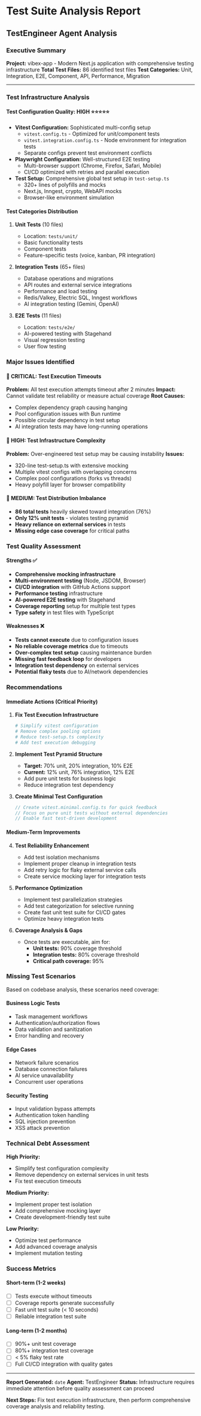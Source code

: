 # Test Suite Analysis Report
## TestEngineer Agent Analysis

### Executive Summary
**Project:** vibex-app - Modern Next.js application with comprehensive testing infrastructure
**Total Test Files:** 86 identified test files
**Test Categories:** Unit, Integration, E2E, Component, API, Performance, Migration

---

### Test Infrastructure Analysis

#### Test Configuration Quality: **HIGH** ⭐⭐⭐⭐⭐
- **Vitest Configuration:** Sophisticated multi-config setup
  - `vitest.config.ts` - Optimized for unit/component tests
  - `vitest.integration.config.ts` - Node environment for integration tests
  - Separate configs prevent test environment conflicts
- **Playwright Configuration:** Well-structured E2E testing
  - Multi-browser support (Chrome, Firefox, Safari, Mobile)
  - CI/CD optimized with retries and parallel execution
- **Test Setup:** Comprehensive global test setup in `test-setup.ts`
  - 320+ lines of polyfills and mocks
  - Next.js, Inngest, crypto, WebAPI mocks
  - Browser-like environment simulation

#### Test Categories Distribution

1. **Unit Tests** (10 files)
   - Location: `tests/unit/`
   - Basic functionality tests
   - Component tests
   - Feature-specific tests (voice, kanban, PR integration)

2. **Integration Tests** (65+ files)
   - Database operations and migrations
   - API routes and external service integrations
   - Performance and load testing
   - Redis/Valkey, Electric SQL, Inngest workflows
   - AI integration testing (Gemini, OpenAI)

3. **E2E Tests** (11 files)
   - Location: `tests/e2e/`
   - AI-powered testing with Stagehand
   - Visual regression testing
   - User flow testing

### Major Issues Identified

#### 🚨 CRITICAL: Test Execution Timeouts
**Problem:** All test execution attempts timeout after 2 minutes
**Impact:** Cannot validate test reliability or measure actual coverage
**Root Causes:**
- Complex dependency graph causing hanging
- Pool configuration issues with Bun runtime
- Possible circular dependency in test setup
- AI integration tests may have long-running operations

#### 🚨 HIGH: Test Infrastructure Complexity
**Problem:** Over-engineered test setup may be causing instability
**Issues:**
- 320-line test-setup.ts with extensive mocking
- Multiple vitest configs with overlapping concerns
- Complex pool configurations (forks vs threads)
- Heavy polyfill layer for browser compatibility

#### 🚨 MEDIUM: Test Distribution Imbalance
- **86 total tests** heavily skewed toward integration (76%)
- **Only 12% unit tests** - violates testing pyramid
- **Heavy reliance on external services** in tests
- **Missing edge case coverage** for critical paths

### Test Quality Assessment

#### Strengths ✅
- **Comprehensive mocking infrastructure**
- **Multi-environment testing** (Node, JSDOM, Browser)
- **CI/CD integration** with GitHub Actions support
- **Performance testing** infrastructure
- **AI-powered E2E testing** with Stagehand
- **Coverage reporting** setup for multiple test types
- **Type safety** in test files with TypeScript

#### Weaknesses ❌
- **Tests cannot execute** due to configuration issues
- **No reliable coverage metrics** due to timeouts
- **Over-complex test setup** causing maintenance burden
- **Missing fast feedback loop** for developers
- **Integration test dependency** on external services
- **Potential flaky tests** due to AI/network dependencies

### Recommendations

#### Immediate Actions (Critical Priority)

1. **Fix Test Execution Infrastructure**
   ```bash
   # Simplify vitest configuration
   # Remove complex pooling options
   # Reduce test-setup.ts complexity
   # Add test execution debugging
   ```

2. **Implement Test Pyramid Structure**
   - **Target:** 70% unit, 20% integration, 10% E2E
   - **Current:** 12% unit, 76% integration, 12% E2E
   - Add pure unit tests for business logic
   - Reduce integration test dependency

3. **Create Minimal Test Configuration**
   ```typescript
   // Create vitest.minimal.config.ts for quick feedback
   // Focus on pure unit tests without external dependencies
   // Enable fast test-driven development
   ```

#### Medium-Term Improvements

4. **Test Reliability Enhancement**
   - Add test isolation mechanisms
   - Implement proper cleanup in integration tests
   - Add retry logic for flaky external service calls
   - Create service mocking layer for integration tests

5. **Performance Optimization**
   - Implement test parallelization strategies
   - Add test categorization for selective running
   - Create fast unit test suite for CI/CD gates
   - Optimize heavy integration tests

6. **Coverage Analysis & Gaps**
   - Once tests are executable, aim for:
     - **Unit tests:** 90% coverage threshold
     - **Integration tests:** 80% coverage threshold
     - **Critical path coverage:** 95%

### Missing Test Scenarios

Based on codebase analysis, these scenarios need coverage:

#### Business Logic Tests
- Task management workflows
- Authentication/authorization flows
- Data validation and sanitization
- Error handling and recovery

#### Edge Cases
- Network failure scenarios
- Database connection failures
- AI service unavailability
- Concurrent user operations

#### Security Testing
- Input validation bypass attempts
- Authentication token handling
- SQL injection prevention
- XSS attack prevention

### Technical Debt Assessment

**High Priority:**
- Simplify test configuration complexity
- Remove dependency on external services in unit tests
- Fix test execution timeouts

**Medium Priority:**
- Implement proper test isolation
- Add comprehensive mocking layer
- Create development-friendly test suite

**Low Priority:**
- Optimize test performance
- Add advanced coverage analysis
- Implement mutation testing

### Success Metrics

#### Short-term (1-2 weeks)
- [ ] Tests execute without timeouts
- [ ] Coverage reports generate successfully
- [ ] Fast unit test suite (< 10 seconds)
- [ ] Reliable integration test suite

#### Long-term (1-2 months)
- [ ] 90%+ unit test coverage
- [ ] 80%+ integration test coverage
- [ ] < 5% flaky test rate
- [ ] Full CI/CD integration with quality gates

---

**Report Generated:** `date`
**Agent:** TestEngineer
**Status:** Infrastructure requires immediate attention before quality assessment can proceed

**Next Steps:** Fix test execution infrastructure, then perform comprehensive coverage analysis and reliability testing.
